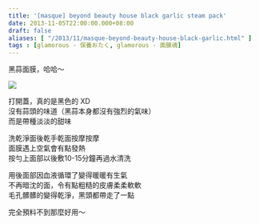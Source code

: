 ```yaml
---
title: '[masque] beyond beauty house black garlic steam pack'
date: 2013-11-05T22:00:00.000+08:00
draft: false
aliases: [ "/2013/11/masque-beyond-beauty-house-black-garlic.html" ]
tags : [glamorous - 保養おたく, glamorous - 面膜魂]
---
```


黑蒜面膜，哈哈～  

[![](https://1.bp.blogspot.com/-t40io0SqH-g/XCW5-kC3cfI/AAAAAAAACZU/xwF19qscUFUPxMmp8VlwX3Y_CWFspE5iACLcBGAs/s640/50.jpg)](https://1.bp.blogspot.com/-t40io0SqH-g/XCW5-kC3cfI/AAAAAAAACZU/xwF19qscUFUPxMmp8VlwX3Y_CWFspE5iACLcBGAs/s1600/50.jpg)

打開蓋，真的是黑色的 XD  
沒有蒜頭的味道（黑蒜本身都沒有強烈的氣味）  
而是帶種淡淡的甜味  
  
洗乾淨面後乾手乾面按摩按摩  
面膜遇上空氣會有點發熱  
按勻上面部以後敷10-15分鐘再過水清洗  
  
用後面部因血液循環了變得暖暖有生氣  
不再暗沈的面，令有點粗糙的皮膚柔柔軟軟  
毛孔髒髒的變得乾淨，黑頭都帶走了一點  
  
  
完全預料不到那麼好用～